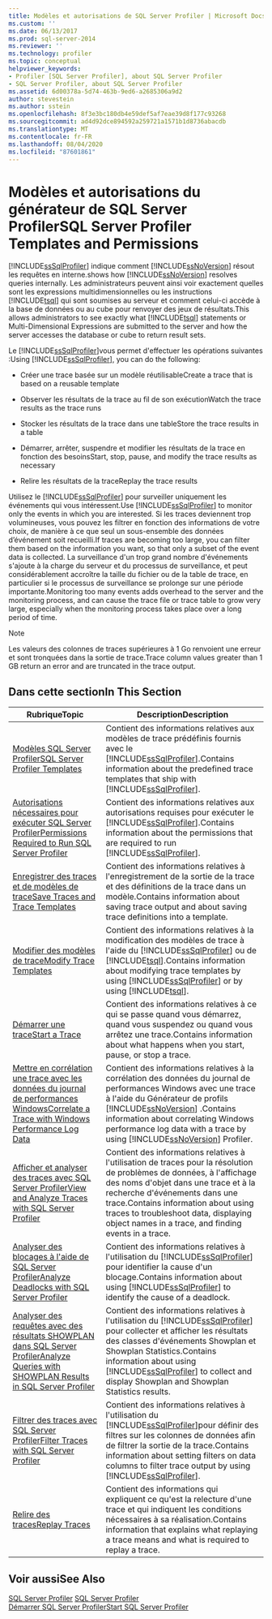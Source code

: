 ```yaml
---
title: Modèles et autorisations de SQL Server Profiler | Microsoft Docs
ms.custom: ''
ms.date: 06/13/2017
ms.prod: sql-server-2014
ms.reviewer: ''
ms.technology: profiler
ms.topic: conceptual
helpviewer_keywords:
- Profiler [SQL Server Profiler], about SQL Server Profiler
- SQL Server Profiler, about SQL Server Profiler
ms.assetid: 6d00378a-5d74-463b-9ed6-a2685306a9d2
author: stevestein
ms.author: sstein
ms.openlocfilehash: 8f3e3bc180db4e59def5af7eae39d8f177c93268
ms.sourcegitcommit: ad4d92dce894592a259721a1571b1d8736abacdb
ms.translationtype: MT
ms.contentlocale: fr-FR
ms.lasthandoff: 08/04/2020
ms.locfileid: "87601861"
---
```

# <a name="sql-server-profiler-templates-and-permissions"></a><span data-ttu-id="21f0f-102">Modèles et autorisations du générateur de SQL Server Profiler</span><span class="sxs-lookup"><span data-stu-id="21f0f-102">SQL Server Profiler Templates and Permissions</span></span>
  [!INCLUDE[ssSqlProfiler](../../includes/sssqlprofiler-md.md)] <span data-ttu-id="21f0f-103">indique comment [!INCLUDE[ssNoVersion](../../includes/ssnoversion-md.md)] résout les requêtes en interne.</span><span class="sxs-lookup"><span data-stu-id="21f0f-103">shows how [!INCLUDE[ssNoVersion](../../includes/ssnoversion-md.md)] resolves queries internally.</span></span> <span data-ttu-id="21f0f-104">Les administrateurs peuvent ainsi voir exactement quelles sont les expressions multidimensionnelles ou les instructions [!INCLUDE[tsql](../../includes/tsql-md.md)] qui sont soumises au serveur et comment celui-ci accède à la base de données ou au cube pour renvoyer des jeux de résultats.</span><span class="sxs-lookup"><span data-stu-id="21f0f-104">This allows administrators to see exactly what [!INCLUDE[tsql](../../includes/tsql-md.md)] statements or Multi-Dimensional Expressions are submitted to the server and how the server accesses the database or cube to return result sets.</span></span>  
  
 <span data-ttu-id="21f0f-105">Le [!INCLUDE[ssSqlProfiler](../../includes/sssqlprofiler-md.md)]vous permet d'effectuer les opérations suivantes :</span><span class="sxs-lookup"><span data-stu-id="21f0f-105">Using [!INCLUDE[ssSqlProfiler](../../includes/sssqlprofiler-md.md)], you can do the following:</span></span>  
  
-   <span data-ttu-id="21f0f-106">Créer une trace basée sur un modèle réutilisable</span><span class="sxs-lookup"><span data-stu-id="21f0f-106">Create a trace that is based on a reusable template</span></span>  
  
-   <span data-ttu-id="21f0f-107">Observer les résultats de la trace au fil de son exécution</span><span class="sxs-lookup"><span data-stu-id="21f0f-107">Watch the trace results as the trace runs</span></span>  
  
-   <span data-ttu-id="21f0f-108">Stocker les résultats de la trace dans une table</span><span class="sxs-lookup"><span data-stu-id="21f0f-108">Store the trace results in a table</span></span>  
  
-   <span data-ttu-id="21f0f-109">Démarrer, arrêter, suspendre et modifier les résultats de la trace en fonction des besoins</span><span class="sxs-lookup"><span data-stu-id="21f0f-109">Start, stop, pause, and modify the trace results as necessary</span></span>  
  
-   <span data-ttu-id="21f0f-110">Relire les résultats de la trace</span><span class="sxs-lookup"><span data-stu-id="21f0f-110">Replay the trace results</span></span>  
  
 <span data-ttu-id="21f0f-111">Utilisez le [!INCLUDE[ssSqlProfiler](../../includes/sssqlprofiler-md.md)] pour surveiller uniquement les événements qui vous intéressent.</span><span class="sxs-lookup"><span data-stu-id="21f0f-111">Use [!INCLUDE[ssSqlProfiler](../../includes/sssqlprofiler-md.md)] to monitor only the events in which you are interested.</span></span> <span data-ttu-id="21f0f-112">Si les traces deviennent trop volumineuses, vous pouvez les filtrer en fonction des informations de votre choix, de manière à ce que seul un sous-ensemble des données d’événement soit recueilli.</span><span class="sxs-lookup"><span data-stu-id="21f0f-112">If traces are becoming too large, you can filter them based on the information you want, so that only a subset of the event data is collected.</span></span> <span data-ttu-id="21f0f-113">La surveillance d'un trop grand nombre d'événements s'ajoute à la charge du serveur et du processus de surveillance, et peut considérablement accroître la taille du fichier ou de la table de trace, en particulier si le processus de surveillance se prolonge sur une période importante.</span><span class="sxs-lookup"><span data-stu-id="21f0f-113">Monitoring too many events adds overhead to the server and the monitoring process, and can cause the trace file or trace table to grow very large, especially when the monitoring process takes place over a long period of time.</span></span>  
  
> [!NOTE]  
>  <span data-ttu-id="21f0f-114">Les valeurs des colonnes de traces supérieures à 1 Go renvoient une erreur et sont tronquées dans la sortie de trace.</span><span class="sxs-lookup"><span data-stu-id="21f0f-114">Trace column values greater than 1 GB return an error and are truncated in the trace output.</span></span>  
  
## <a name="in-this-section"></a><span data-ttu-id="21f0f-115">Dans cette section</span><span class="sxs-lookup"><span data-stu-id="21f0f-115">In This Section</span></span>  
  
|<span data-ttu-id="21f0f-116">Rubrique</span><span class="sxs-lookup"><span data-stu-id="21f0f-116">Topic</span></span>|<span data-ttu-id="21f0f-117">Description</span><span class="sxs-lookup"><span data-stu-id="21f0f-117">Description</span></span>|  
|-----------|-----------------|  
|[<span data-ttu-id="21f0f-118">Modèles SQL Server Profiler</span><span class="sxs-lookup"><span data-stu-id="21f0f-118">SQL Server Profiler Templates</span></span>](sql-server-profiler-templates.md)|<span data-ttu-id="21f0f-119">Contient des informations relatives aux modèles de trace prédéfinis fournis avec le [!INCLUDE[ssSqlProfiler](../../includes/sssqlprofiler-md.md)].</span><span class="sxs-lookup"><span data-stu-id="21f0f-119">Contains information about the predefined trace templates that ship with [!INCLUDE[ssSqlProfiler](../../includes/sssqlprofiler-md.md)].</span></span>|  
|[<span data-ttu-id="21f0f-120">Autorisations nécessaires pour exécuter SQL Server Profiler</span><span class="sxs-lookup"><span data-stu-id="21f0f-120">Permissions Required to Run SQL Server Profiler</span></span>](permissions-required-to-run-sql-server-profiler.md)|<span data-ttu-id="21f0f-121">Contient des informations relatives aux autorisations requises pour exécuter le [!INCLUDE[ssSqlProfiler](../../includes/sssqlprofiler-md.md)].</span><span class="sxs-lookup"><span data-stu-id="21f0f-121">Contains information about the permissions that are required to run [!INCLUDE[ssSqlProfiler](../../includes/sssqlprofiler-md.md)].</span></span>|  
|[<span data-ttu-id="21f0f-122">Enregistrer des traces et de modèles de trace</span><span class="sxs-lookup"><span data-stu-id="21f0f-122">Save Traces and Trace Templates</span></span>](save-traces-and-trace-templates.md)|<span data-ttu-id="21f0f-123">Contient des informations relatives à l'enregistrement de la sortie de la trace et des définitions de la trace dans un modèle.</span><span class="sxs-lookup"><span data-stu-id="21f0f-123">Contains information about saving trace output and about saving trace definitions into a template.</span></span>|  
|[<span data-ttu-id="21f0f-124">Modifier des modèles de trace</span><span class="sxs-lookup"><span data-stu-id="21f0f-124">Modify Trace Templates</span></span>](modify-trace-templates.md)|<span data-ttu-id="21f0f-125">Contient des informations relatives à la modification des modèles de trace à l'aide du [!INCLUDE[ssSqlProfiler](../../includes/sssqlprofiler-md.md)] ou de [!INCLUDE[tsql](../../includes/tsql-md.md)].</span><span class="sxs-lookup"><span data-stu-id="21f0f-125">Contains information about modifying trace templates by using [!INCLUDE[ssSqlProfiler](../../includes/sssqlprofiler-md.md)] or by using [!INCLUDE[tsql](../../includes/tsql-md.md)].</span></span>|  
|[<span data-ttu-id="21f0f-126">Démarrer une trace</span><span class="sxs-lookup"><span data-stu-id="21f0f-126">Start a Trace</span></span>](start-a-trace.md)|<span data-ttu-id="21f0f-127">Contient des informations relatives à ce qui se passe quand vous démarrez, quand vous suspendez ou quand vous arrêtez une trace.</span><span class="sxs-lookup"><span data-stu-id="21f0f-127">Contains information about what happens when you start, pause, or stop a trace.</span></span>|  
|[<span data-ttu-id="21f0f-128">Mettre en corrélation une trace avec les données du journal de performances Windows</span><span class="sxs-lookup"><span data-stu-id="21f0f-128">Correlate a Trace with Windows Performance Log Data</span></span>](correlate-a-trace-with-windows-performance-log-data.md)|<span data-ttu-id="21f0f-129">Contient des informations relatives à la corrélation des données du journal de performances Windows avec une trace à l'aide du Générateur de profils [!INCLUDE[ssNoVersion](../../includes/ssnoversion-md.md)] .</span><span class="sxs-lookup"><span data-stu-id="21f0f-129">Contains information about correlating Windows performance log data with a trace by using [!INCLUDE[ssNoVersion](../../includes/ssnoversion-md.md)] Profiler.</span></span>|  
|[<span data-ttu-id="21f0f-130">Afficher et analyser des traces avec SQL Server Profiler</span><span class="sxs-lookup"><span data-stu-id="21f0f-130">View and Analyze Traces with SQL Server Profiler</span></span>](view-and-analyze-traces-with-sql-server-profiler.md)|<span data-ttu-id="21f0f-131">Contient des informations relatives à l'utilisation de traces pour la résolution de problèmes de données, à l'affichage des noms d'objet dans une trace et à la recherche d'événements dans une trace.</span><span class="sxs-lookup"><span data-stu-id="21f0f-131">Contains information about using traces to troubleshoot data, displaying object names in a trace, and finding events in a trace.</span></span>|  
|[<span data-ttu-id="21f0f-132">Analyser des blocages à l'aide de SQL Server Profiler</span><span class="sxs-lookup"><span data-stu-id="21f0f-132">Analyze Deadlocks with SQL Server Profiler</span></span>](analyze-deadlocks-with-sql-server-profiler.md)|<span data-ttu-id="21f0f-133">Contient des informations relatives à l'utilisation du [!INCLUDE[ssSqlProfiler](../../includes/sssqlprofiler-md.md)] pour identifier la cause d'un blocage.</span><span class="sxs-lookup"><span data-stu-id="21f0f-133">Contains information about using [!INCLUDE[ssSqlProfiler](../../includes/sssqlprofiler-md.md)] to identify the cause of a deadlock.</span></span>|  
|[<span data-ttu-id="21f0f-134">Analyser des requêtes avec des résultats SHOWPLAN dans SQL Server Profiler</span><span class="sxs-lookup"><span data-stu-id="21f0f-134">Analyze Queries with SHOWPLAN Results in SQL Server Profiler</span></span>](analyze-queries-with-showplan-results-in-sql-server-profiler.md)|<span data-ttu-id="21f0f-135">Contient des informations relatives à l'utilisation du [!INCLUDE[ssSqlProfiler](../../includes/sssqlprofiler-md.md)] pour collecter et afficher les résultats des classes d'événements Showplan et Showplan Statistics.</span><span class="sxs-lookup"><span data-stu-id="21f0f-135">Contains information about using [!INCLUDE[ssSqlProfiler](../../includes/sssqlprofiler-md.md)] to collect and display Showplan and Showplan Statistics results.</span></span>|  
|[<span data-ttu-id="21f0f-136">Filtrer des traces avec SQL Server Profiler</span><span class="sxs-lookup"><span data-stu-id="21f0f-136">Filter Traces with SQL Server Profiler</span></span>](filter-traces-with-sql-server-profiler.md)|<span data-ttu-id="21f0f-137">Contient des informations relatives à l'utilisation du [!INCLUDE[ssSqlProfiler](../../includes/sssqlprofiler-md.md)]pour définir des filtres sur les colonnes de données afin de filtrer la sortie de la trace.</span><span class="sxs-lookup"><span data-stu-id="21f0f-137">Contains information about setting filters on data columns to filter trace output by using [!INCLUDE[ssSqlProfiler](../../includes/sssqlprofiler-md.md)].</span></span>|  
|[<span data-ttu-id="21f0f-138">Relire des traces</span><span class="sxs-lookup"><span data-stu-id="21f0f-138">Replay Traces</span></span>](replay-traces.md)|<span data-ttu-id="21f0f-139">Contient des informations qui expliquent ce qu'est la relecture d'une trace et qui indiquent les conditions nécessaires à sa réalisation.</span><span class="sxs-lookup"><span data-stu-id="21f0f-139">Contains information that explains what replaying a trace means and what is required to replay a trace.</span></span>|  
  
## <a name="see-also"></a><span data-ttu-id="21f0f-140">Voir aussi</span><span class="sxs-lookup"><span data-stu-id="21f0f-140">See Also</span></span>  
 <span data-ttu-id="21f0f-141">[SQL Server Profiler](sql-server-profiler.md) </span><span class="sxs-lookup"><span data-stu-id="21f0f-141">[SQL Server Profiler](sql-server-profiler.md) </span></span>  
 [<span data-ttu-id="21f0f-142">Démarrer SQL Server Profiler</span><span class="sxs-lookup"><span data-stu-id="21f0f-142">Start SQL Server Profiler</span></span>](start-sql-server-profiler.md)  
  
  
